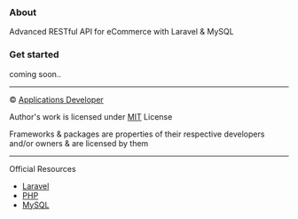 ### About
Advanced RESTful API for eCommerce with Laravel & MySQL

### Get started
coming soon..

---

&copy; [Applications Developer](https://github.com/applicationsdev?tab=repositories)

Author's work is licensed under [MIT](https://opensource.org/licenses/MIT) License

Frameworks & packages are properties of their respective developers and/or owners & are licensed by them

---

Official Resources
- [Laravel](https://laravel.com/)
- [PHP](http://php.net/)
- [MySQL](https://dev.mysql.com/downloads/)
